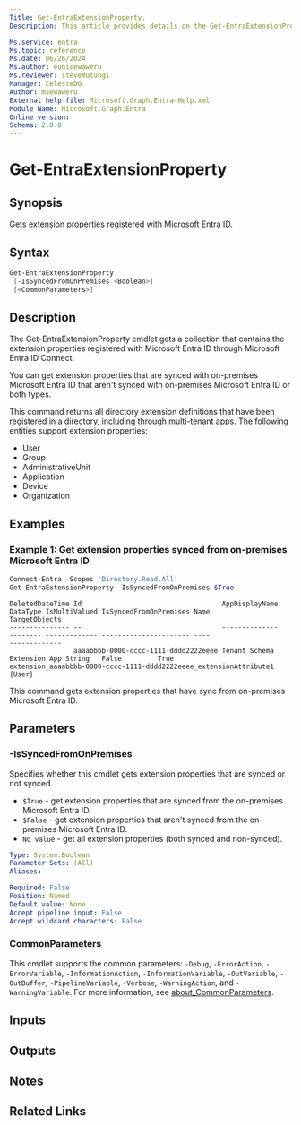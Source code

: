 ```yaml
---
Title: Get-EntraExtensionProperty.
Description: This article provides details on the Get-EntraExtensionProperty command.

Ms.service: entra
Ms.topic: reference
Ms.date: 06/26/2024
Ms.author: eunicewaweru
Ms.reviewer: stevemutungi
Manager: CelesteDG
Author: msewaweru
External help file: Microsoft.Graph.Entra-Help.xml
Module Name: Microsoft.Graph.Entra
Online version:
Schema: 2.0.0
---
```


# Get-EntraExtensionProperty

## Synopsis

Gets extension properties registered with Microsoft Entra ID.

## Syntax

```powershell
Get-EntraExtensionProperty 
 [-IsSyncedFromOnPremises <Boolean>] 
 [<CommonParameters>]
```

## Description

The Get-EntraExtensionProperty cmdlet gets a collection that contains the extension properties registered with Microsoft Entra ID through Microsoft Entra ID Connect.

You can get extension properties that are synced with on-premises Microsoft Entra ID that aren't synced with on-premises Microsoft Entra ID or both types.

This command returns all directory extension definitions that have been registered in a directory, including through multi-tenant apps. The following entities support extension properties:

- User
- Group
- AdministrativeUnit
- Application
- Device
- Organization

## Examples

### Example 1: Get extension properties synced from on-premises Microsoft Entra ID

```powershell
Connect-Entra -Scopes 'Directory.Read.All'
Get-EntraExtensionProperty -IsSyncedFromOnPremises $True
```

```Output
DeletedDateTime Id                                   AppDisplayName              DataType IsMultiValued IsSyncedFromOnPremises Name                                                           TargetObjects
--------------- --                                   --------------              -------- ------------- ---------------------- ----                                                           -------------
                aaaabbbb-0000-cccc-1111-dddd2222eeee Tenant Schema Extension App String   False         True                   extension_aaaabbbb-0000-cccc-1111-dddd2222eeee_extensionAttribute1 {User}
```

This command gets extension properties that have sync from on-premises Microsoft Entra ID.

## Parameters

### -IsSyncedFromOnPremises

Specifies whether this cmdlet gets extension properties that are synced or not synced.

- `$True` - get extension properties that are synced from the on-premises Microsoft Entra ID.
- `$False` - get extension properties that aren't synced from the on-premises Microsoft Entra ID.
- `No value` - get all extension properties (both synced and non-synced).

```yaml
Type: System.Boolean
Parameter Sets: (All)
Aliases:

Required: False
Position: Named
Default value: None
Accept pipeline input: False
Accept wildcard characters: False
```

### CommonParameters

This cmdlet supports the common parameters: `-Debug`, `-ErrorAction`, `-ErrorVariable`, `-InformationAction`, `-InformationVariable`, `-OutVariable`, `-OutBuffer`, `-PipelineVariable`, `-Verbose`, `-WarningAction`, and `-WarningVariable`. For more information, see [about_CommonParameters](https://go.microsoft.com/fwlink/?LinkID=113216).

## Inputs

## Outputs

## Notes

## Related Links
